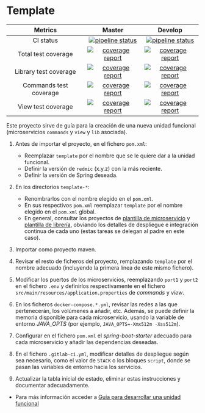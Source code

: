 # Template

| Metrics | Master | Develop |
|:-:|:-:|:-:|
| CI status | [![pipeline status](https://gitlab.com/redmic-project/server/template/badges/master/pipeline.svg)](https://gitlab.com/redmic-project/server/template/commits/master) | [![pipeline status](https://gitlab.com/redmic-project/server/template/badges/dev/pipeline.svg)](https://gitlab.com/redmic-project/server/template/commits/dev) |
| Total test coverage | [![coverage report](https://gitlab.com/redmic-project/server/template/badges/master/coverage.svg)](https://gitlab.com/redmic-project/server/template/commits/master) | [![coverage report](https://gitlab.com/redmic-project/server/template/badges/dev/coverage.svg)](https://gitlab.com/redmic-project/server/template/commits/dev) |
| Library test coverage | [![coverage report](https://gitlab.com/redmic-project/server/template/badges/master/coverage.svg?job=maven-build-lib)](https://gitlab.com/redmic-project/server/template/commits/master) | [![coverage report](https://gitlab.com/redmic-project/server/template/badges/dev/coverage.svg?job=maven-build-lib)](https://gitlab.com/redmic-project/server/template/commits/dev) |
| Commands test coverage | [![coverage report](https://gitlab.com/redmic-project/server/template/badges/master/coverage.svg?job=maven-build-commands)](https://gitlab.com/redmic-project/server/template/commits/master) | [![coverage report](https://gitlab.com/redmic-project/server/template/badges/dev/coverage.svg?job=maven-build-commands)](https://gitlab.com/redmic-project/server/template/commits/dev) |
| View test coverage | [![coverage report](https://gitlab.com/redmic-project/server/template/badges/master/coverage.svg?job=maven-build-view)](https://gitlab.com/redmic-project/server/template/commits/master) | [![coverage report](https://gitlab.com/redmic-project/server/template/badges/dev/coverage.svg?job=maven-build-view)](https://gitlab.com/redmic-project/server/template/commits/dev) |

Este proyecto sirve de guía para la creación de una nueva unidad funcional (microservicios `commands` y `view` y `lib` asociada).

1. Antes de importar el proyecto, en el fichero `pom.xml`:
	* Reemplazar `template` por el nombre que se le quiere dar a la unidad funcional.
	* Definir la versión de `redmic` (x.y.z) con la más reciente.
	* Definir la versión de Spring deseada.

2. En los directorios `template-*`:
	* Renombrarlos con el nombre elegido en el `pom.xml`.
	* En sus respectivos `pom.xml` reemplazar `template` por el nombre elegido en el `pom.xml` global.
	* En general, consultar los proyectos de [plantilla de microservicio](https://gitlab.com/redmic-project/server/template/microservice-template) y [plantilla de librería](https://gitlab.com/redmic-project/server/template/library-template), obviando los detalles de despliegue e integración continua de cada uno (estas tareas se delegan al padre en este caso).

3. Importar como proyecto maven.

4. Revisar el resto de ficheros del proyecto, remplazando `template` por el nombre adecuado (incluyendo la primera línea de este mismo fichero).

5. Modificar los puertos de los microservicios, reemplazando `port1` y `port2` en el fichero `.env` y definirlos respectivamente en el fichero `src/main/resources/application.properties` de *commands* y *view*.

6. En los ficheros `docker-compose.*.yml`, revisar las redes a las que pertenecerán, los volúmenes a añadir, etc. Además, se puede definir la memoria disponible para cada microservicio, usando la variable de entorno *JAVA_OPTS* (por ejemplo, `JAVA_OPTS=-Xmx512m -Xss512m`).

7. Configurar en el fichero `pom.xml` el *spring-boot-starter* adecuado para cada microservicio y añadir las dependencias deseadas.

8. En el fichero `.gitlab-ci.yml`, modificar detalles de despliegue según sea necesario, como el valor de `STACK` o los bloques `script`, donde se pasan las variables de entorno hacia los servicios.

9. Actualizar la tabla inicial de estado, eliminar estas instrucciones y documentar adecuadamente.

* Para más información acceder a [Guía para desarrollar una unidad funcional](https://gitlab.com/redmic-project/server/template/functional-unit-template/wikis/home)
